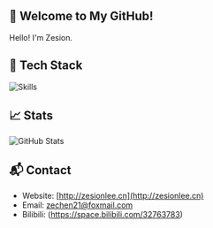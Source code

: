 ## 👋 Welcome to My GitHub!
Hello! I'm Zesion. 

## 🚀 Tech Stack
![Skills](https://skillicons.dev/icons?i=js,ts,html,css,vue,nodejs,java,spring)

## 📈 Stats
![GitHub Stats](https://github-readme-stats.vercel.app/api?username=zesion21&show_icons=true&theme=tokyonight&bg_color=90,004e95,904e95)

<!--## 📚 Projects
- **[Project Name]**: A brief description. [Link](#)-->

## 📬 Contact
- Website: [http://zesionlee.cn](http://zesionlee.cn)
- Email: zechen21@foxmail.com
- Bilibili: (https://space.bilibili.com/32763783)


<!--
**zesion21/zesion21** is a ✨ _special_ ✨ repository because its `README.md` (this file) appears on your GitHub profile.

Here are some ideas to get you started:

- 🔭 I’m currently working on ...
- 🌱 I’m currently learning ...
- 👯 I’m looking to collaborate on ...
- 🤔 I’m looking for help with ...
- 💬 Ask me about ...
- 📫 How to reach me: ...
- 😄 Pronouns: ...
- ⚡ Fun fact: ...
-->
